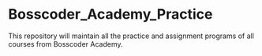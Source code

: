 # Bosscoder_Academy_Practice
This repository will maintain all the practice and assignment programs of all courses from Bosscoder Academy.
